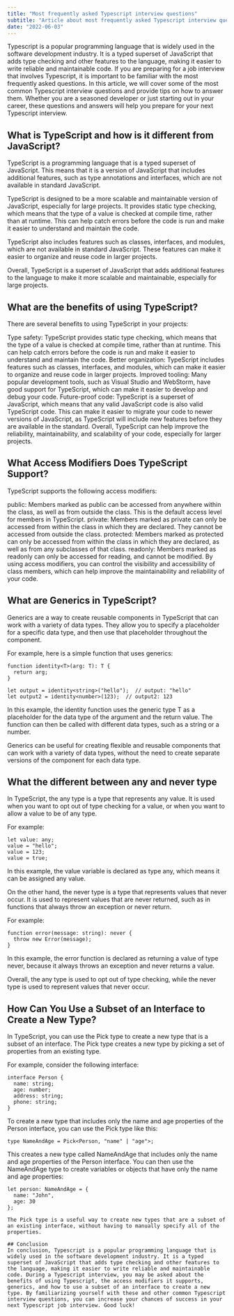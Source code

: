 ```yaml
---
title: "Most frequently asked Typescript interview questions"
subtitle: "Article about most frequently asked Typescript interview questions"
date: "2022-06-03"
---
```


Typescript is a popular programming language that is widely used in the software development industry. It is a typed superset of JavaScript that adds type checking and other features to the language, making it easier to write reliable and maintainable code. If you are preparing for a job interview that involves Typescript, it is important to be familiar with the most frequently asked questions. In this article, we will cover some of the most common Typescript interview questions and provide tips on how to answer them. Whether you are a seasoned developer or just starting out in your career, these questions and answers will help you prepare for your next Typescript interview.

## What is TypeScript and how is it different from JavaScript?
TypeScript is a programming language that is a typed superset of JavaScript. This means that it is a version of JavaScript that includes additional features, such as type annotations and interfaces, which are not available in standard JavaScript.

TypeScript is designed to be a more scalable and maintainable version of JavaScript, especially for large projects. It provides static type checking, which means that the type of a value is checked at compile time, rather than at runtime. This can help catch errors before the code is run and make it easier to understand and maintain the code.

TypeScript also includes features such as classes, interfaces, and modules, which are not available in standard JavaScript. These features can make it easier to organize and reuse code in larger projects.

Overall, TypeScript is a superset of JavaScript that adds additional features to the language to make it more scalable and maintainable, especially for large projects.

## What are the benefits of using TypeScript?
There are several benefits to using TypeScript in your projects:

Type safety: TypeScript provides static type checking, which means that the type of a value is checked at compile time, rather than at runtime. This can help catch errors before the code is run and make it easier to understand and maintain the code.
Better organization: TypeScript includes features such as classes, interfaces, and modules, which can make it easier to organize and reuse code in larger projects.
Improved tooling: Many popular development tools, such as Visual Studio and WebStorm, have good support for TypeScript, which can make it easier to develop and debug your code.
Future-proof code: TypeScript is a superset of JavaScript, which means that any valid JavaScript code is also valid TypeScript code. This can make it easier to migrate your code to newer versions of JavaScript, as TypeScript will include new features before they are available in the standard.
Overall, TypeScript can help improve the reliability, maintainability, and scalability of your code, especially for larger projects.

## What Access Modifiers Does TypeScript Support?
TypeScript supports the following access modifiers:

public: Members marked as public can be accessed from anywhere within the class, as well as from outside the class. This is the default access level for members in TypeScript.
private: Members marked as private can only be accessed from within the class in which they are declared. They cannot be accessed from outside the class.
protected: Members marked as protected can only be accessed from within the class in which they are declared, as well as from any subclasses of that class.
readonly: Members marked as readonly can only be accessed for reading, and cannot be modified.
By using access modifiers, you can control the visibility and accessibility of class members, which can help improve the maintainability and reliability of your code.

## What are Generics in TypeScript?
Generics are a way to create reusable components in TypeScript that can work with a variety of data types. They allow you to specify a placeholder for a specific data type, and then use that placeholder throughout the component.

For example, here is a simple function that uses generics:

```
function identity<T>(arg: T): T {
  return arg;
}

let output = identity<string>("hello");  // output: "hello"
let output2 = identity<number>(123);  // output2: 123
```

In this example, the identity function uses the generic type T as a placeholder for the data type of the argument and the return value. The function can then be called with different data types, such as a string or a number.

Generics can be useful for creating flexible and reusable components that can work with a variety of data types, without the need to create separate versions of the component for each data type.

## What the different between any and never type
In TypeScript, the any type is a type that represents any value. It is used when you want to opt out of type checking for a value, or when you want to allow a value to be of any type.

For example:

```
let value: any;
value = "hello";
value = 123;
value = true;
```

In this example, the value variable is declared as type any, which means it can be assigned any value.

On the other hand, the never type is a type that represents values that never occur. It is used to represent values that are never returned, such as in functions that always throw an exception or never return.

For example:

```
function error(message: string): never {
  throw new Error(message);
}
```

In this example, the error function is declared as returning a value of type never, because it always throws an exception and never returns a value.

Overall, the any type is used to opt out of type checking, while the never type is used to represent values that never occur.

## How Can You Use a Subset of an Interface to Create a New Type?
In TypeScript, you can use the Pick type to create a new type that is a subset of an interface. The Pick type creates a new type by picking a set of properties from an existing type.

For example, consider the following interface:

```
interface Person {
  name: string;
  age: number;
  address: string;
  phone: string;
}
```

To create a new type that includes only the name and age properties of the Person interface, you can use the Pick type like this:

```
type NameAndAge = Pick<Person, "name" | "age">;
```

This creates a new type called NameAndAge that includes only the name and age properties of the Person interface. You can then use the NameAndAge type to create variables or objects that have only the name and age properties:

```
let person: NameAndAge = {
  name: "John",
  age: 30
};

The Pick type is a useful way to create new types that are a subset of an existing interface, without having to manually specify all of the properties.

## Conclusion
In conclusion, Typescript is a popular programming language that is widely used in the software development industry. It is a typed superset of JavaScript that adds type checking and other features to the language, making it easier to write reliable and maintainable code. During a Typescript interview, you may be asked about the benefits of using Typescript, the access modifiers it supports, generics, and how to use a subset of an interface to create a new type. By familiarizing yourself with these and other common Typescript interview questions, you can increase your chances of success in your next Typescript job interview. Good luck!

